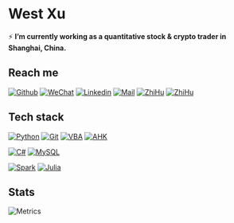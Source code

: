 # West Xu

⚡ **I’m currently working as a quantitative stock & crypto trader in Shanghai, China.**

## Reach me 
[![Github](https://img.shields.io/github/followers/WestXu?label=Follow&style=social)](https://github.com/WestXu)
[![WeChat](https://img.shields.io/badge/West--Xu-7BB32E?logo=wechat&logoColor=white&style=flat-square)]()
[![Linkedin](https://img.shields.io/badge/-WestXu-0077B5?style=flat-square&logo=linkedin&logoColor=white)](https://www.linkedin.com/in/来西-许-76876891/)
[![Mail](https://img.shields.io/badge/-xu--lai--xi@live.com-gray?style=flat-square&logo=gmail&logoColor=red)](mailto:xu-lai-xi@live.com)
[![ZhiHu](https://img.shields.io/badge/许来西-0084FF?logo=zhihu&logoColor=white&style=flat-square)](https://www.zhihu.com/people/xu-lai-xi)
[![ZhiHu](https://img.shields.io/badge/WestXu-7289DA?logo=discord&logoColor=white&style=flat-square)](https://www.zhihu.com/people/xu-lai-xi)

## Tech stack

[![Python](https://img.shields.io/badge/python-mastery-brightgreen?&labelColor=3776AB&logo=python&logoColor=white&style=for-the-badge)](https://www.python.org/)
[![Git](https://img.shields.io/badge/git-mastery-brightgreen?&labelColor=F05032&logo=git&logoColor=white&style=for-the-badge)](https://git-scm.com/)
[![VBA](https://img.shields.io/badge/VBA-mastery-brightgreen?&labelColor=D83B01&logo=Microsoft%20Excel&logoColor=white&style=for-the-badge)](https://docs.microsoft.com/en-us/office/vba/api/overview/)
[![AHK](https://img.shields.io/badge/AHK-mastery-brightgreen?&labelColor=7D8084&logo=automatic&logoColor=white&style=for-the-badge)](https://www.autohotkey.com/)

[![C#](https://img.shields.io/badge/Csharp-skilled-green?&labelColor=239120&logo=c%20sharp&?&logoColor=white&style=for-the-badge)](https://docs.microsoft.com/en-us/dotnet/csharp/)
[![MySQL](https://img.shields.io/badge/MySQL-skilled-green?&labelColor=4479A1&logo=mysql&?&logoColor=white&style=for-the-badge)](https://www.mysql.com/)

[![Spark](https://img.shields.io/badge/spark-doable-yellowgreen?&labelColor=E25A1C&logo=apache%20spark&?&logoColor=white&style=for-the-badge)](https://spark.apache.org/)
[![Julia](https://img.shields.io/badge/Julia-doable-yellowgreen?&labelColor=7D8084&logoColor=white&style=for-the-badge)](https://julialang.org/)


## Stats

![Metrics](https://metrics.lecoq.io/WestXu?template=classic&followup=1&isocalendar=1&languages=1&isocalendar.duration=half-year&config.timezone=Asia%2FShanghai)
